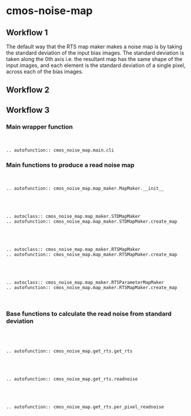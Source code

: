 # cmos-noise-map

## Workflow 1

The default way that the RTS map maker makes a noise map is by taking the standard deviation of the input bias images. 
The standard deviation is taken along the 0th axis i.e. the resultant map has the same shape of the input images, and 
each element is the standard deviation of a single pixel, across each of the bias images.

## Workflow 2

## Workflow 3

### Main wrapper function

<br>

```{eval-rst}
.. autofunction:: cmos_noise_map.main.cli
```

### Main functions to produce a read noise map

<br>

```{eval-rst}
.. autofunction:: cmos_noise_map.map_maker.MapMaker.__init__
```

<br><br>

```{eval-rst}
.. autoclass:: cmos_noise_map.map_maker.STDMapMaker
.. autofunction:: cmos_noise_map.map_maker.STDMapMaker.create_map
```

<br><br>

```{eval-rst}
.. autoclass:: cmos_noise_map.map_maker.RTSMapMaker
.. autofunction:: cmos_noise_map.map_maker.RTSMapMaker.create_map
```

<br><br>

```{eval-rst}
.. autoclass:: cmos_noise_map.map_maker.RTSParameterMapMaker
.. autofunction:: cmos_noise_map.map_maker.RTSMapMaker.create_map
```
<br>

### Base functions to calculate the read noise from standard deviation

<br><br>

```{eval-rst}
.. autofunction:: cmos_noise_map.get_rts.get_rts
```

<br><br>

```{eval-rst}
.. autofunction:: cmos_noise_map.get_rts.readnoise
```
<br><br>

```{eval-rst}
.. autofunction:: cmos_noise_map.get_rts.per_pixel_readnoise
```

<br>
